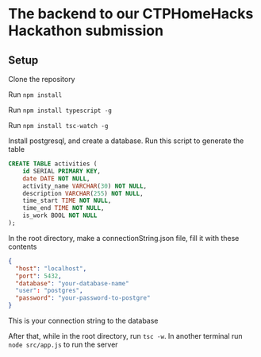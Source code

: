 # The backend to our CTPHomeHacks Hackathon submission

## Setup

Clone the repository

Run `npm install`

Run `npm install typescript -g`

Run `npm install tsc-watch -g`

Install postgresql, and create a database. Run this script to generate the table

```sql
CREATE TABLE activities (
    id SERIAL PRIMARY KEY,
    date DATE NOT NULL,
    activity_name VARCHAR(30) NOT NULL,
    description VARCHAR(255) NOT NULL,
    time_start TIME NOT NULL,
    time_end TIME NOT NULL,
    is_work BOOL NOT NULL
);
```

In the root directory, make a connectionString.json file, fill it with these contents

```json
{
  "host": "localhost",
  "port": 5432,
  "database": "your-database-name"
  "user": "postgres",
  "password": "your-password-to-postgre"
}
```

This is your connection string to the database

After that, while in the root directory, run `tsc -w`. In another terminal run `node src/app.js` to run the server
